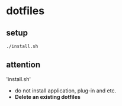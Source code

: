 # dotfiles

## setup

````sh
./install.sh
````

## attention

'install.sh'
* do not install application, plug-in and etc.
* __Delete an existing dotfiles__
